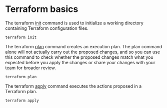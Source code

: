# Terraform basics

The terraform [init](https://www.terraform.io/docs/cli/commands/init.html) command is used to initialize a working directory containing Terraform configuration files.

```text
terraform init
```

The terraform [plan](https://www.terraform.io/docs/cli/commands/plan.html) command creates an execution plan. The plan command alone will not actually carry out the proposed changes, and so you can use this command to check whether the proposed changes match what you expected before you apply the changes or share your changes with your team for broader review.

```text
terraform plan
```

The terraform [apply](https://www.terraform.io/docs/cli/commands/plan.html) command executes the actions proposed in a Terraform plan.

```text
terraform apply
```
